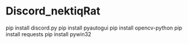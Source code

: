 # Discord_nektiqRat
pip install discord.py
pip install pyautogui
pip install opencv-python
pip install requests
pip install pywin32
